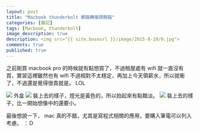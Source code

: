 ```yaml
---
layout: post
title: "Macbook thunderbolt 網路轉接頭開箱"
categories: [雜記]
tags: [Macbook, thunderbolt]
image_description: true
description: <img src="{{ site.baseurl }}/image/2015-8-10/0.jpg">
comments: true
published: true
---
```

之前剛買 macbook pro 的時候就有點想買了，不過租屋處有 wifi 就一直沒有買，實習這裡雖然也有 wifi 不過相對不太穩定，再加上今天領薪水，所以就衝了，不過還是覺得很貴就是。 LOL

<img src="{{ site.baseurl }}/image/2015-8-10/1.jpg">
外盒

<img src="{{ site.baseurl }}/image/2015-8-10/2.jpg">
裝上去的樣子，燈光是黃色的，所以拍起來有點黯淡。

<img src="{{ site.baseurl }}/image/2015-8-10/3.jpg">
裝上去的樣子，比一開始想像中的還要小。

最後想說一下， mac 真的不錯，尤其是寫程式相關的應用，要購入筆電可以列入考慮。 ：Ｄ
